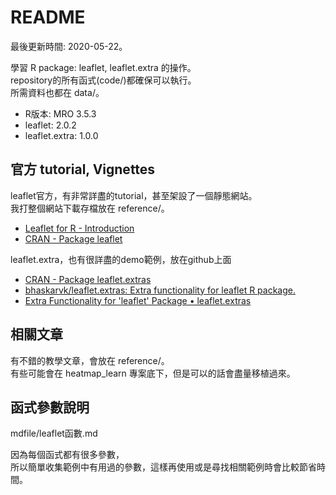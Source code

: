 # README

最後更新時間: 2020-05-22。

學習 R package: leaflet, leaflet.extra 的操作。  
repository的所有函式(code/)都確保可以執行。  
所需資料也都在 data/。

- R版本: MRO 3.5.3
- leaflet: 2.0.2
- leaflet.extra: 1.0.0

## 官方 tutorial, Vignettes

leaflet官方，有非常詳盡的tutorial，甚至架設了一個靜態網站。  
我打整個網站下載存檔放在 reference/。

- [Leaflet for R - Introduction](https://rstudio.github.io/leaflet/)
- [CRAN - Package leaflet](https://cran.r-project.org/web/packages/leaflet/)

leaflet.extra，也有很詳盡的demo範例，放在github上面

- [CRAN - Package leaflet.extras](https://cran.r-project.org/web/packages/leaflet.extras/index.html)
- [bhaskarvk/leaflet.extras: Extra functionality for leaflet R package.](https://github.com/bhaskarvk/leaflet.extras)
- [Extra Functionality for 'leaflet' Package • leaflet.extras](https://bhaskarvk.github.io/leaflet.extras/index.html)

## 相關文章

有不錯的教學文章，會放在 reference/。  
有些可能會在 heatmap_learn 專案底下，但是可以的話會盡量移植過來。

## 函式參數說明

mdfile/leaflet函數.md

因為每個函式都有很多參數，  
所以簡單收集範例中有用過的參數，這樣再使用或是尋找相關範例時會比較節省時間。
